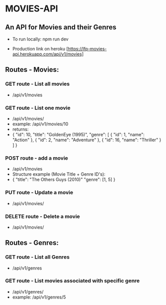 # MOVIES-API

## An API for Movies and their Genres

* To run locally: npm run dev

* Production link on heroku
  [https://lfp-movies-api.herokuapp.com/api/v1/movies]

## Routes - Movies:

### GET route - List all movies

* /api/v1/movies

### GET route - List one movie

* /api/v1/movies/<movie id>
* example: /api/v1/movies/10
* returns:
* {
  "id": 10,
  "title": "GoldenEye (1995)",
  "genre": [
  {
  "id": 1,
  "name": "Action"
  },
  {
  "id": 2,
  "name": "Adventure"
  },
  {
  "id": 16,
  "name": "Thriller"
  }
  ]
  }

### POST route - add a movie

* /api/v1/movies
* Structure example (Movie Title + Genre ID's):
* {
  "title": "The Others Guys (2010)"
  "genre": [1, 5]
  }

### PUT route - Update a movie

* /api/v1/movies/<movie id>

### DELETE route - Delete a movie

* /api/v1/movies/<movie id>

## Routes - Genres:

### GET route - List all Genres

* /api/v1/genres

### GET route - List movies associated with specific genre

* /api/v1/genres/<genre id>
* example: /api/v1/genres/5
